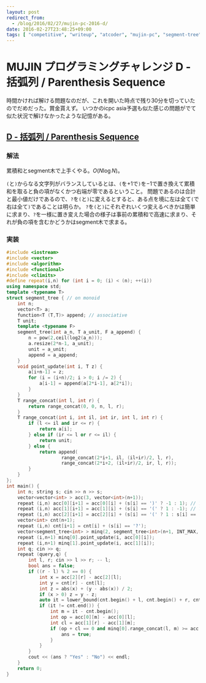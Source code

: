 ```yaml
---
layout: post
redirect_from:
  - /blog/2016/02/27/mujin-pc-2016-d/
date: 2016-02-27T23:48:25+09:00
tags: [ "competitive", "writeup", "atcoder", "mujin-pc", "segment-tree", "cumulative-sum", "range-minimum-query" ]
---
```


# MUJIN プログラミングチャレンジ  D - 括弧列 / Parenthesis Sequence

時間かければ解ける問題なのだが、これを開いた時点で残り30分を切っていたのでだめだった。賞金貰えず。
いつかのicpc asia予選も似た感じの問題がでて似た状況で解けなかったような記憶がある。

## [D - 括弧列 / Parenthesis Sequence](https://beta.atcoder.jp/contests/mujin-pc-2016/tasks/mujin_pc_2016_d)

### 解法

累積和とsegment木で上手くやる。$O(N \log N)$。

`(`と`)`からなる文字列がバランスしているとは、`(`を$+1$で`)`を$-1$で置き換えて累積和を取ると負の項がなくかつ右端が零であるということ。
問題であるのは合計と最小値だけであるので、`?`を`(`と`)`に変えるとすると、ある点を境に左は全て`(`で右は全て`)`であることは明らか。
`?`を`(`と`)`にそれぞれいくつ変えるべきかは簡単に求まり、`?`を一様に置き変えた場合の様子は事前の累積和で高速に求まり、それが負の項を含むかどうかはsegment木で求まる。

### 実装

``` c++
#include <iostream>
#include <vector>
#include <algorithm>
#include <functional>
#include <climits>
#define repeat(i,n) for (int i = 0; (i) < (n); ++(i))
using namespace std;
template <typename T>
struct segment_tree { // on monoid
    int n;
    vector<T> a;
    function<T (T,T)> append; // associative
    T unit;
    template <typename F>
    segment_tree(int a_n, T a_unit, F a_append) {
        n = pow(2,ceil(log2(a_n)));
        a.resize(2*n-1, a_unit);
        unit = a_unit;
        append = a_append;
    }
    void point_update(int i, T z) {
        a[i+n-1] = z;
        for (i = (i+n)/2; i > 0; i /= 2) {
            a[i-1] = append(a[2*i-1], a[2*i]);
        }
    }
    T range_concat(int l, int r) {
        return range_concat(0, 0, n, l, r);
    }
    T range_concat(int i, int il, int ir, int l, int r) {
        if (l <= il and ir <= r) {
            return a[i];
        } else if (ir <= l or r <= il) {
            return unit;
        } else {
            return append(
                    range_concat(2*i+1, il, (il+ir)/2, l, r),
                    range_concat(2*i+2, (il+ir)/2, ir, l, r));
        }
    }
};
int main() {
    int n; string s; cin >> n >> s;
    vector<vector<int> > acc(3, vector<int>(n+1));
    repeat (i,n) acc[0][i+1] = acc[0][i] + (s[i] == ')' ? -1 : 1); // ? -> (
    repeat (i,n) acc[1][i+1] = acc[1][i] + (s[i] == '(' ? 1 : -1); // ? -> )
    repeat (i,n) acc[2][i+1] = acc[2][i] + (s[i] == '(' ? 1 : s[i] == ')' ? -1 : 0); // ? -> ""
    vector<int> cnt(n+1);
    repeat (i,n) cnt[i+1] = cnt[i] + (s[i] == '?');
    vector<segment_tree<int> > minq(2, segment_tree<int>(n+1, INT_MAX, [&](int a, int b) { return min(a,b); }));
    repeat (i,n+1) minq[0].point_update(i, acc[0][i]);
    repeat (i,n+1) minq[1].point_update(i, acc[1][i]);
    int q; cin >> q;
    repeat (query,q) {
        int l, r; cin >> l >> r; -- l;
        bool ans = false;
        if ((r - l) % 2 == 0) {
            int x = acc[2][r] - acc[2][l];
            int y = cnt[r] - cnt[l];
            int z = abs(x) + (y - abs(x)) / 2;
            if (x > 0) z = y - z;
            auto it = lower_bound(cnt.begin() + l, cnt.begin() + r, cnt[l] + z);
            if (it != cnt.end()) {
                int m = it - cnt.begin();
                int op = acc[0][m] - acc[0][l];
                int cl = acc[1][r] - acc[1][m];
                if (op + cl == 0 and minq[0].range_concat(l, m) >= acc[0][l] and minq[1].range_concat(m, r) >= acc[1][r]) {
                    ans = true;
                }
            }
        }
        cout << (ans ? "Yes" : "No") << endl;
    }
    return 0;
}
```
